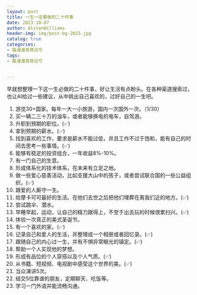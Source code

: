 ```yaml
---
layout: post
title: 一生一定要做的二十件事
date: 2023-10-07
author: AlstonWilliams
header-img: img/post-bg-2015.jpg
catalog: true
categories:
- 路漫漫其修远兮
tags:
- 路漫漫其修远兮


---
```


早就想整理一下这一生必做的二十件事，好让生活有点盼头。在各种渠道搜索过，也让AI给过一些建议，从中挑出自己喜欢的，过好自己的一生吧。

1. 游览30+国家。每年一大一小旅游，国内一次国外一次。（1/30）
2. 买一辆二三十万的油车，或者能够换电的电车，自驾游。
3. 升职到预期的职位。(✅)
4. 拿到预期的薪水。(✅)
5. 找到喜欢的工作，要求是薪水不能过低，并且工作不过于饱和，能有自己的时间去思考一些事情。(✅)
6. 能够有稳定的投资组合，一年收益8%-10%。
7. 有一门自己的生意。
8. 形成体系化的技术体系，在未来有立足之地。
9. 做一些爱心慈善活动，比如支援大山中的孩子，或者尝试联合国的一些公益组织。(✅)
10. 跟爱的人厮守一生。
11. 给摩卡可可最好的生活。在他们去世之后把他们埋葬在离我们近的地方。(✅)
12. 尝试跳伞、潜水。
13. 早睡早起，运动，让自己的精力跟得上，不至于出去玩的时候很累扫兴。(✅)
14. 体验一次真正的美式圣诞节。
15. 有一个喜欢的家。(✅)
16. 记录自己和爱人的生活，并整理成一个相册或者回忆录。(✅)
17. 跟随自己的内心过一生，并有不惧异常眼光的镇定。(✅)
18. 帮助一个人实现他的梦想。
19. 形成有品位的个人穿搭以及个人气质。(✅)
20. 从书籍、短视频、电视剧中感受这个世界的美。(✅)
21. 当众演讲5次。
22. 结交5位靠谱的朋友，定期聊天、吃饭等。
23. 学习一门外语并能流畅沟通。
